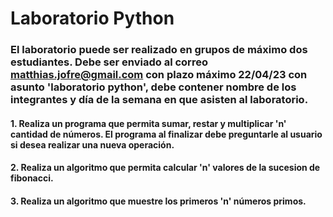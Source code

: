 # Laboratorio Python

### El laboratorio puede ser realizado en grupos de máximo dos estudiantes. Debe ser enviado al correo matthias.jofre@gmail.com con plazo máximo 22/04/23 con asunto 'laboratorio python', debe contener nombre de los integrantes y día de la semana en que asisten al laboratorio. 

#### **1.** Realiza un programa que permita sumar, restar y multiplicar 'n' cantidad de números. El programa al finalizar debe preguntarle al usuario si desea realizar una nueva operación. 

#### **2.** Realiza un algoritmo que permita calcular 'n' valores de la sucesion de fibonacci. 

#### **3.** Realiza un algoritmo que muestre los primeros 'n' números primos.